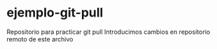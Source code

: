 # ejemplo-git-pull
Repositorio para practicar git pull
Introducimos cambios en repositorio remoto de este archivo

